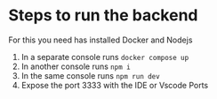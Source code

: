 # Steps to run the backend
For this you need has installed Docker and Nodejs

1. In a separate console  runs `docker compose up`
2. In another console runs  `npm i`
3. In the same console runs  `npm run dev`
4. Expose the port 3333 with the IDE or Vscode Ports
